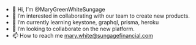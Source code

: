 - 👋 Hi, I’m @MaryGreenWhiteSungage
- 👀 I’m interested in collaborating with our team to create new products.
- 🌱 I’m currently learning keystone, graphql, prisma, heroku
- 💞️ I’m looking to collaborate on the new platform.
- 📫 How to reach me mary.white@sungagefinancial.com

<!---
MaryGreenWhiteSungage/MaryGreenWhiteSungage is a ✨ special ✨ repository because its `README.md` (this file) appears on your GitHub profile.
You can click the Preview link to take a look at your changes.
--->
